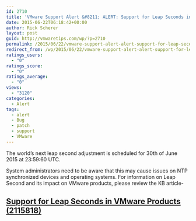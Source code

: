 ```yaml
---
id: 2710
title: 'VMware Support Alert &#8211; ALERT: Support for Leap Seconds in VMware Products'
date: 2015-06-22T06:18:42+00:00
author: Rick Scherer
layout: post
guid: http://vmwaretips.com/wp/?p=2710
permalink: /2015/06/22/vmware-support-alert-alert-support-for-leap-seconds-in-vmware-products/
redirect_from: /wp/2015/06/22/vmware-support-alert-alert-support-for-leap-seconds-in-vmware-products/
ratings_users:
  - "0"
ratings_score:
  - "0"
ratings_average:
  - "0"
views:
  - "3120"
categories:
  - Alert
tags:
  - alert
  - Bug
  - patch
  - support
  - VMware
---
```

The world’s next leap second adjustment is scheduled for 30th of June 2015 at 23:59:60 UTC.

System administrators need to be aware that this may cause issues on NTP synchronized devices and operating systems. For information on Leap Second and its impact on VMware products, please review the KB article-

## <a href="http://vmw.re/1RvjQhp" target="_blank">Support for Leap Seconds in VMware Products (2115818)</a>

&nbsp;